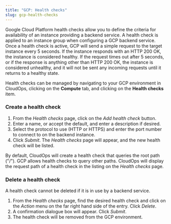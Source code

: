 ```yaml
---
title: "GCP: Health checks"
slug: gcp-health-checks
---
```



Google Cloud Platform health checks allow you to define the criteria for availability of an instance providing a backend service.  A health check is applied to an instance group when configuring a GCP backend service.  Once a health check is active, GCP will send a simple request to the target instance every 5 seconds.  If the instance responds with an HTTP 200 OK, the instance is considered healthy.  If the request times out after 5 seconds, or if the response is anything other than HTTP 200 OK, the instance is considered unhealthy, and it will not be sent any incoming requests until it returns to a healthy state.

Health checks can be managed by navigating to your GCP environment in CloudOps, clicking on the **Compute** tab, and clicking on the **Health checks** item.

### Create a health check

1. From the *Health checks* page, click on the *Add health check* button.
1. Enter a name, or accept the default, and enter a description if desired.
1. Select the protocol to use (HTTP or HTTPS) and enter the port number to connect to on the backend instance.
1. Click *Submit*.  The *Health checks* page will appear, and the new health check will be listed.

By default, CloudOps will create a health check that queries the root path ("/").  GCP allows health checks to query other paths.  CloudOps will display the request path of a health check in the listing on the *Health checks* page.

### Delete a health check

A health check cannot be deleted if it is in use by a backend service.

1. From the *Health checks* page, find the desired health check and click on the *Action* menu on the far right hand side of the entry.  Click *Delete*.
1. A confirmation dialogue box will appear.  Click *Submit*.
1. The health check will be removed from the GCP environment.
